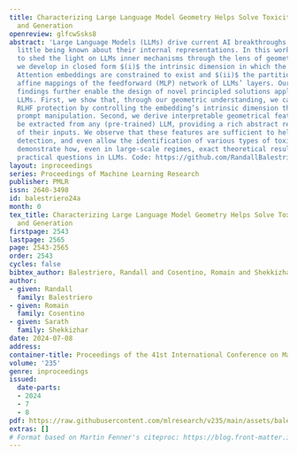 ```yaml
---
title: Characterizing Large Language Model Geometry Helps Solve Toxicity Detection
  and Generation
openreview: glfcwSsks8
abstract: 'Large Language Models (LLMs) drive current AI breakthroughs despite very
  little being known about their internal representations. In this work, we propose
  to shed the light on LLMs inner mechanisms through the lens of geometry. In particular,
  we develop in closed form $(i)$ the intrinsic dimension in which the Multi-Head
  Attention embeddings are constrained to exist and $(ii)$ the partition and per-region
  affine mappings of the feedforward (MLP) network of LLMs’ layers. Our theoretical
  findings further enable the design of novel principled solutions applicable to state-of-the-art
  LLMs. First, we show that, through our geometric understanding, we can bypass LLMs’
  RLHF protection by controlling the embedding’s intrinsic dimension through informed
  prompt manipulation. Second, we derive interpretable geometrical features that can
  be extracted from any (pre-trained) LLM, providing a rich abstract representation
  of their inputs. We observe that these features are sufficient to help solve toxicity
  detection, and even allow the identification of various types of toxicity. Our results
  demonstrate how, even in large-scale regimes, exact theoretical results can answer
  practical questions in LLMs. Code: https://github.com/RandallBalestriero/SplineLLM'
layout: inproceedings
series: Proceedings of Machine Learning Research
publisher: PMLR
issn: 2640-3498
id: balestriero24a
month: 0
tex_title: Characterizing Large Language Model Geometry Helps Solve Toxicity Detection
  and Generation
firstpage: 2543
lastpage: 2565
page: 2543-2565
order: 2543
cycles: false
bibtex_author: Balestriero, Randall and Cosentino, Romain and Shekkizhar, Sarath
author:
- given: Randall
  family: Balestriero
- given: Romain
  family: Cosentino
- given: Sarath
  family: Shekkizhar
date: 2024-07-08
address:
container-title: Proceedings of the 41st International Conference on Machine Learning
volume: '235'
genre: inproceedings
issued:
  date-parts:
  - 2024
  - 7
  - 8
pdf: https://raw.githubusercontent.com/mlresearch/v235/main/assets/balestriero24a/balestriero24a.pdf
extras: []
# Format based on Martin Fenner's citeproc: https://blog.front-matter.io/posts/citeproc-yaml-for-bibliographies/
---
```

